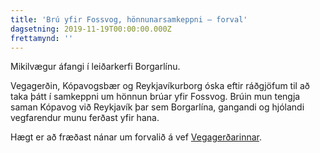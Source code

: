 ```yaml
---
title: 'Brú yfir Fossvog, hönnunarsamkeppni – forval'
dagsetning: 2019-11-19T00:00:00.000Z
frettamynd: ''
---
```

Mikilvægur áfangi í leiðarkerfi Borgarlínu.

Vegagerðin, Kópavogsbær og Reykjavíkurborg óska eftir ráðgjöfum til að taka þátt í samkeppni um hönnun brúar yfir Fossvog. Brúin mun tengja saman Kópavog við Reykjavík þar sem Borgarlína, gangandi og hjólandi vegfarendur munu ferðast yfir hana.

Hægt er að fræðast nánar um forvalið á vef [Vegagerðarinnar](https://www.vegagerdin.is/framkvaemdir/utbod/nidurstodur-utboda/bru-yfir-fossvog-honnunarsamkeppni-forval-1?fbclid=IwAR2JO5KxspVVcxugevNgS_lQ3ghJmeiXpQQjt_Sgs7zEqkFG9i0dwzYvZO4).
